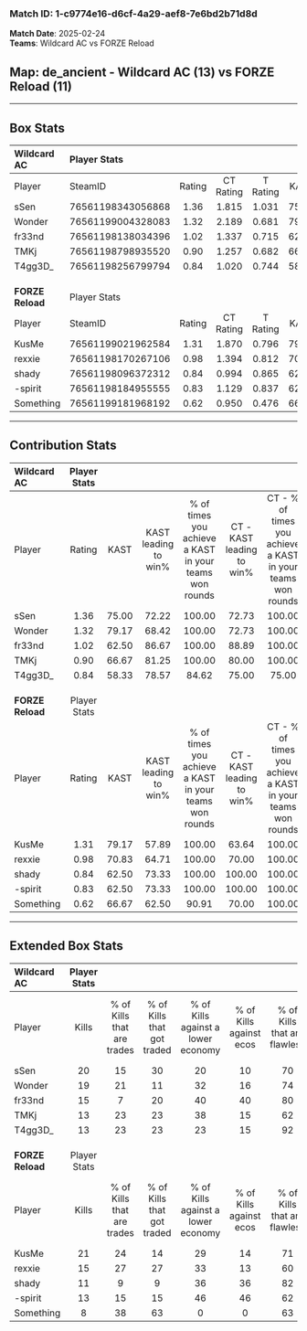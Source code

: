 ### Match ID: 1-c9774e16-d6cf-4a29-aef8-7e6bd2b71d8d  
**Match Date**: 2025-02-24  
**Teams**: Wildcard AC vs FORZE Reload  

## **Map**: de_ancient - Wildcard AC (13) vs FORZE Reload (11)  
---  

## Box Stats  

| **Wildcard AC**  | Player Stats      |        |           |          |       |      |       |         |        |      |     |
| :- | :- | :-: | :-: | :-: | :-: | :-: | :-: | :-: | :-: | :-: | :-: |
| Player           | SteamID           | Rating | CT Rating | T Rating | KAST  | ADR  | Kills | Assists | Deaths | K/D  | HS% |
| sSen             | 76561198343056868 |  1.36  |   1.815   |  1.031   | 75.00 | 95.3 |  20   |    8    |   14   | 1.43 | 45  |
| Wonder           | 76561199004328083 |  1.32  |   2.189   |  0.681   | 79.17 | 85.6 |  19   |    9    |   14   | 1.36 | 68  |
| fr33nd           | 76561198138034396 |  1.02  |   1.337   |  0.715   | 62.50 | 73.1 |  15   |    5    |   13   | 1.15 | 26  |
| TMKj             | 76561198798935520 |  0.90  |   1.257   |  0.682   | 66.67 | 55.2 |  13   |    5    |   14   | 0.93 | 38  |
| T4gg3D_          | 76561198256799794 |  0.84  |   1.020   |  0.744   | 58.33 | 56.5 |  13   |    3    |   14   | 0.93 | 61  |
|                  |                   |        |           |          |       |      |       |         |        |      |     |
|                  |                   |        |           |          |       |      |       |         |        |      |     |
|                  |                   |        |           |          |       |      |       |         |        |      |     |
| **FORZE Reload** | Player Stats      |        |           |          |       |      |       |         |        |      |     |
| Player           | SteamID           | Rating | CT Rating | T Rating | KAST  | ADR  | Kills | Assists | Deaths | K/D  | HS% |
| KusMe            | 76561199021962584 |  1.31  |   1.870   |  0.796   | 79.17 | 72.2 |  21   |    4    |   15   | 1.40 | 47  |
| rexxie           | 76561198170267106 |  0.98  |   1.394   |  0.812   | 70.83 | 70.8 |  15   |    4    |   17   | 0.88 | 53  |
| shady            | 76561198096372312 |  0.84  |   0.994   |  0.865   | 62.50 | 70.2 |  11   |    8    |   15   | 0.73 | 36  |
| -spirit          | 76561198184955555 |  0.83  |   1.129   |  0.837   | 62.50 | 59.6 |  13   |    3    |   16   | 0.81 | 23  |
| Something        | 76561199181968192 |  0.62  |   0.950   |  0.476   | 66.67 | 49.5 |   8   |    7    |   18   | 0.44 | 87  |
---  

## Contribution Stats  

| **Wildcard AC**  | Player Stats |       |                      |                                                        |                           |                                                             |                          |                                                            |
| :- | :-: | :-: | :-: | :-: | :-: | :-: | :-: | :-: |
| Player           |    Rating    | KAST  | KAST leading to win% | % of times you achieve a KAST in your teams won rounds | CT - KAST leading to win% | CT - % of times you achieve a KAST in your teams won rounds | T - KAST leading to win% | T - % of times you achieve a KAST in your teams won rounds |
| sSen             |     1.36     | 75.00 |        72.22         |                         100.00                         |           72.73           |                           100.00                            |          71.43           |                           100.00                           |
| Wonder           |     1.32     | 79.17 |        68.42         |                         100.00                         |           72.73           |                           100.00                            |          62.50           |                           100.00                           |
| fr33nd           |     1.02     | 62.50 |        86.67         |                         100.00                         |           88.89           |                           100.00                            |          83.33           |                           100.00                           |
| TMKj             |     0.90     | 66.67 |        81.25         |                         100.00                         |           80.00           |                           100.00                            |          83.33           |                           100.00                           |
| T4gg3D_          |     0.84     | 58.33 |        78.57         |                         84.62                          |           75.00           |                            75.00                            |          83.33           |                           100.00                           |
|                  |              |       |                      |                                                        |                           |                                                             |                          |                                                            |
|                  |              |       |                      |                                                        |                           |                                                             |                          |                                                            |
|                  |              |       |                      |                                                        |                           |                                                             |                          |                                                            |
| **FORZE Reload** | Player Stats |       |                      |                                                        |                           |                                                             |                          |                                                            |
| Player           |    Rating    | KAST  | KAST leading to win% | % of times you achieve a KAST in your teams won rounds | CT - KAST leading to win% | CT - % of times you achieve a KAST in your teams won rounds | T - KAST leading to win% | T - % of times you achieve a KAST in your teams won rounds |
| KusMe            |     1.31     | 79.17 |        57.89         |                         100.00                         |           63.64           |                           100.00                            |          50.00           |                           100.00                           |
| rexxie           |     0.98     | 70.83 |        64.71         |                         100.00                         |           70.00           |                           100.00                            |          57.14           |                           100.00                           |
| shady            |     0.84     | 62.50 |        73.33         |                         100.00                         |          100.00           |                           100.00                            |          50.00           |                           100.00                           |
| -spirit          |     0.83     | 62.50 |        73.33         |                         100.00                         |          100.00           |                           100.00                            |          50.00           |                           100.00                           |
| Something        |     0.62     | 66.67 |        62.50         |                         90.91                          |           70.00           |                           100.00                            |          50.00           |                           75.00                            |
---  

## Extended Box Stats  

| **Wildcard AC**  | Player Stats |                            |                            |                                    |                         |                              |                                 |        |                             |                                     |                          |                               |                            |
| :- | :-: | :-: | :-: | :-: | :-: | :-: | :-: | :-: | :-: | :-: | :-: | :-: | :-: |
| Player           |    Kills     | % of Kills that are trades | % of Kills that got traded | % of Kills against a lower economy | % of Kills against ecos | % of Kills that are flawless | % of Kills that are close duels | Deaths | % of Deaths that get traded | % of Deaths against a lower economy | % of Deaths against ecos | % of Deaths that are flawless | % of Deaths that are close |
| sSen             |      20      |             15             |             30             |                 20                 |           10            |              70              |               10                |   14   |             21              |                  7                  |            7             |              64               |             0              |
| Wonder           |      19      |             21             |             11             |                 32                 |           16            |              74              |                0                |   14   |             36              |                  0                  |            0             |              50               |             14             |
| fr33nd           |      15      |             7              |             20             |                 40                 |           40            |              80              |                0                |   13   |              8              |                  8                  |            8             |              69               |             8              |
| TMKj             |      13      |             23             |             23             |                 38                 |           15            |              62              |                0                |   14   |             29              |                  7                  |            7             |              86               |             0              |
| T4gg3D_          |      13      |             23             |             23             |                 23                 |           15            |              92              |                0                |   14   |             14              |                  7                  |            7             |              79               |             7              |
|                  |              |                            |                            |                                    |                         |                              |                                 |        |                             |                                     |                          |                               |                            |
|                  |              |                            |                            |                                    |                         |                              |                                 |        |                             |                                     |                          |                               |                            |
|                  |              |                            |                            |                                    |                         |                              |                                 |        |                             |                                     |                          |                               |                            |
| **FORZE Reload** | Player Stats |                            |                            |                                    |                         |                              |                                 |        |                             |                                     |                          |                               |                            |
| Player           |    Kills     | % of Kills that are trades | % of Kills that got traded | % of Kills against a lower economy | % of Kills against ecos | % of Kills that are flawless | % of Kills that are close duels | Deaths | % of Deaths that get traded | % of Deaths against a lower economy | % of Deaths against ecos | % of Deaths that are flawless | % of Deaths that are close |
| KusMe            |      21      |             24             |             14             |                 29                 |           14            |              71              |               10                |   15   |              7              |                 20                  |            0             |              93               |             0              |
| rexxie           |      15      |             27             |             27             |                 33                 |           13            |              60              |                7                |   17   |             29              |                 18                  |            0             |              71               |             0              |
| shady            |      11      |             9              |             9              |                 36                 |           36            |              82              |                9                |   15   |             27              |                 20                  |            0             |              73               |             13             |
| -spirit          |      13      |             15             |             15             |                 46                 |           46            |              62              |                0                |   16   |             19              |                 25                  |            0             |              69               |             0              |
| Something        |      8       |             38             |             63             |                 0                  |            0            |              63              |                0                |   18   |             22              |                 17                  |            0             |              67               |             0              |
